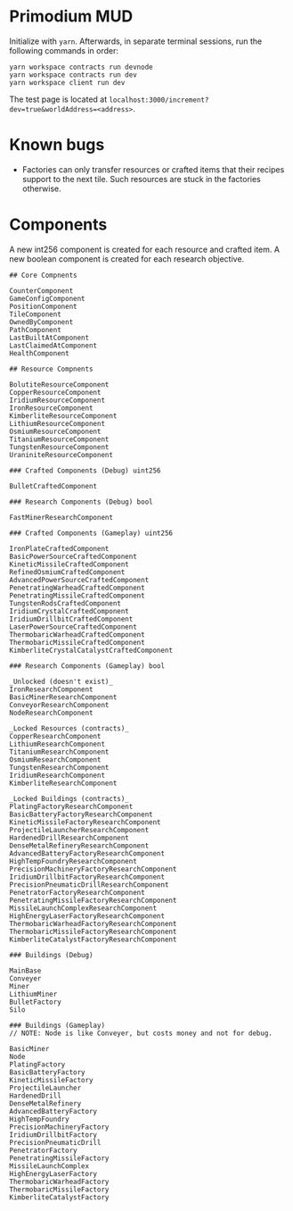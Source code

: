 # Primodium MUD

Initialize with `yarn`. Afterwards, in separate terminal sessions, run the following commands in order:

```
yarn workspace contracts run devnode
yarn workspace contracts run dev
yarn workspace client run dev
```

The test page is located at `localhost:3000/increment?dev=true&worldAddress=<address>`.

# Known bugs

- Factories can only transfer resources or crafted items that their recipes support to the next tile. Such resources are stuck in the factories otherwise.

# Components

A new int256 component is created for each resource and crafted item. A new boolean component is created for each research objective.

```
## Core Compnents

CounterComponent
GameConfigComponent
PositionComponent
TileComponent
OwnedByComponent
PathComponent
LastBuiltAtComponent
LastClaimedAtComponent
HealthComponent

## Resource Compnents

BolutiteResourceComponent
CopperResourceComponent
IridiumResourceComponent
IronResourceComponent
KimberliteResourceComponent
LithiumResourceComponent
OsmiumResourceComponent
TitaniumResourceComponent
TungstenResourceComponent
UraniniteResourceComponent

### Crafted Components (Debug) uint256

BulletCraftedComponent

### Research Components (Debug) bool

FastMinerResearchComponent

### Crafted Components (Gameplay) uint256

IronPlateCraftedComponent
BasicPowerSourceCraftedComponent
KineticMissileCraftedComponent
RefinedOsmiumCraftedComponent
AdvancedPowerSourceCraftedComponent
PenetratingWarheadCraftedComponent
PenetratingMissileCraftedComponent
TungstenRodsCraftedComponent
IridiumCrystalCraftedComponent
IridiumDrillbitCraftedComponent
LaserPowerSourceCraftedComponent
ThermobaricWarheadCraftedComponent
ThermobaricMissileCraftedComponent
KimberliteCrystalCatalystCraftedComponent

### Research Components (Gameplay) bool

_Unlocked (doesn't exist)_
IronResearchComponent
BasicMinerResearchComponent
ConveyorResearchComponent
NodeResearchComponent

_Locked Resources (contracts)_
CopperResearchComponent
LithiumResearchComponent
TitaniumResearchComponent
OsmiumResearchComponent
TungstenResearchComponent
IridiumResearchComponent
KimberliteResearchComponent

_Locked Buildings (contracts)_
PlatingFactoryResearchComponent
BasicBatteryFactoryResearchComponent
KineticMissileFactoryResearchComponent
ProjectileLauncherResearchComponent
HardenedDrillResearchComponent
DenseMetalRefineryResearchComponent
AdvancedBatteryFactoryResearchComponent
HighTempFoundryResearchComponent
PrecisionMachineryFactoryResearchComponent
IridiumDrillbitFactoryResearchComponent
PrecisionPneumaticDrillResearchComponent
PenetratorFactoryResearchComponent
PenetratingMissileFactoryResearchComponent
MissileLaunchComplexResearchComponent
HighEnergyLaserFactoryResearchComponent
ThermobaricWarheadFactoryResearchComponent
ThermobaricMissileFactoryResearchComponent
KimberliteCatalystFactoryResearchComponent

### Buildings (Debug)

MainBase
Conveyer
Miner
LithiumMiner
BulletFactory
Silo

### Buildings (Gameplay)
// NOTE: Node is like Conveyer, but costs money and not for debug.

BasicMiner
Node
PlatingFactory
BasicBatteryFactory
KineticMissileFactory
ProjectileLauncher
HardenedDrill
DenseMetalRefinery
AdvancedBatteryFactory
HighTempFoundry
PrecisionMachineryFactory
IridiumDrillbitFactory
PrecisionPneumaticDrill
PenetratorFactory
PenetratingMissileFactory
MissileLaunchComplex
HighEnergyLaserFactory
ThermobaricWarheadFactory
ThermobaricMissileFactory
KimberliteCatalystFactory
```
